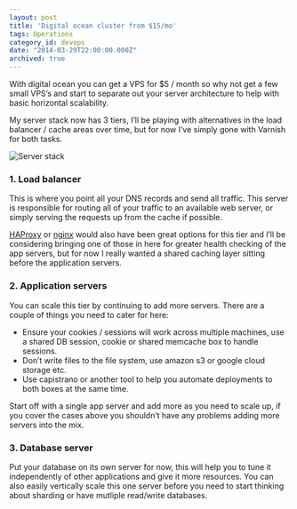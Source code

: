 ```yaml
---
layout: post
title: 'Digital ocean cluster from $15/mo'
tags: Operations
category_id: devops
date: "2014-03-29T22:00:00.000Z"
archived: true
---
```


With digital ocean you can get a VPS for $5 / month so why not get a few small VPS’s and start to separate out your server architecture to help with basic horizontal scalability.

My server stack now has 3 tiers, I’ll be playing with alternatives in the load balancer / cache areas over time, but for now I’ve simply gone with Varnish for both tasks.

![Server stack](/images/articles/digital-ocean-cluster/cluster.png)

### 1. Load balancer

This is where you point all your DNS records and send all traffic. This server is responsible for routing all of your traffic to an available web server, or simply serving the requests up from the cache if possible.

[HAProxy](http://haproxy.1wt.eu/) or [nginx](http://nginx.org/) would also have been great options for this tier and I’ll be considering bringing one of those in here for greater health checking of the app servers, but for now I really wanted a shared caching layer sitting before the application servers.

### 2. Application servers

You can scale this tier by continuing to add more servers. There are a couple of things you need to cater for here:

* Ensure your cookies / sessions will work across multiple machines, use a shared DB session, cookie or shared memcache box to handle sessions.
* Don’t write files to the file system, use amazon s3 or google cloud storage etc.
* Use capistrano or another tool to help you automate deployments to both boxes at the same time.

Start off with a single app server and add more as you need to scale up, if you cover the cases above you shouldn’t have any problems adding more servers into the mix.

### 3. Database server

Put your database on its own server for now, this will help you to tune it independently of other applications and give it more resources. You can also easily vertically scale this one server before you need to start thinking about sharding or have mutliple read/write databases.
